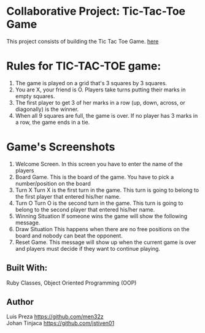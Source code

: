 # Collaborative Project: Tic-Tac-Toe Game
This project consists of building the Tic Tac Toe Game. [here](https://www.theodinproject.com/courses/ruby-programming/lessons/oop)

# Rules for TIC-TAC-TOE game: 

1. The game is played on a grid that's 3 squares by 3 squares.
2. You are X, your friend  is O. Players take turns putting their marks in empty squares.
3. The first player to get 3 of her marks in a row (up, down, across, or diagonally) is the winner.
4. When all 9 squares are full, the game is over. If no player has 3 marks in a row, the game ends in a tie.

# Game's Screenshots
1. Welcome Screen.
    In this screen you have to enter the name of the players
2. Board Game.
    This is the board of the game. You have to pick a number/position on the board
3. Turn X
    Turn X is the first turn in the game. This turn is going to belong to the first player that entered his/her name.
4. Turn O
    Turn O is the second turn in the game. This turn is going to belong to the second player that entered his/her name.
5. Winning Situation
    If someone wins the game will show the following message.
6. Draw Situation
    This happens when there are no free positions on the board and nobody can beat the opponent.
7. Reset Game.
    This message will show up when the current game is over and players must decide if they want to continue playing.

## Built With:
Ruby Classes, Object Oriented Programming (OOP)

## Author
Luis Preza https://github.com/men32z <br>
Johan Tinjaca https://github.com/jstiven01

